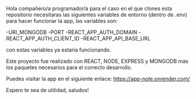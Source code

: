 Hola compañero/a programador/a para el caso en el que clones esta repositorio necesitaras las siguientes variables de entorno (dentro de .env) para hacer funcionar la app, las variables son: 

-URI_MONGODB
-PORT
-REACT_APP_AUTH_DOMAIN
-REACT_APP_AUTH_CLIENT_ID
-REACT_APP_API_BASE_URL

con estas variables ya estaria funcionando.

Este proyecto fue realizado con REACT, NODE, EXPRESS y MONGODB màs los paquetes necesarios para el correcto desarrollo.

Puedes visitar la app en el siguiente enlace: https://app-note.onrender.com/

Espero te sea de utilidad, saludos!
